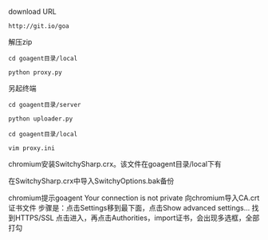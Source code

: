 download URL
```
http://git.io/goa
```
解压zip 
```
cd goagent目录/local

python proxy.py
```
另起终端
```
cd goagent目录/server

python uploader.py

cd goagent目录/local

vim proxy.ini
```
chromium安装SwitchySharp.crx。该文件在goagent目录/local下有

在SwitchySharp.crx中导入SwitchyOptions.bak备份

chromium提示goagent Your connection is not private
向chromium导入CA.crt证书文件
步骤是：点击Settings移到最下面，点击Show advanced settings...
找到HTTPS/SSL
点击进入，再点击Authorities，import证书，会出现多选框，全部打勾
